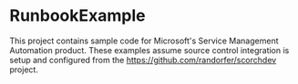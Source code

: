 # RunbookExample
This project contains sample code for Microsoft's Service Management Automation product. These examples assume source control integration is setup and configured from the https://github.com/randorfer/scorchdev project.
